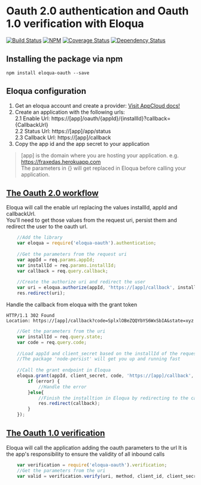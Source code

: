 # Oauth 2.0 authentication and Oauth 1.0 verification with Eloqua
[![Build Status](https://travis-ci.org/fraxedas/eloqua-oauth.svg)](https://travis-ci.org/fraxedas/eloqua-oauth)
[![NPM](https://nodei.co/npm/eloqua-oauth.png?mini=true)](https://npmjs.org/package/eloqua-oauth)
[![Coverage Status](https://coveralls.io/repos/fraxedas/eloqua-oauth/badge.svg?branch=master&service=github)](https://coveralls.io/github/fraxedas/eloqua-oauth?branch=master)
[![Dependency Status](https://david-dm.org/fraxedas/eloqua-oauth.svg)](https://david-dm.org/fraxedas/eloqua-oauth)

## Installing the package via npm
```
npm install eloqua-oauth --save
```

## Eloqua configuration
1. Get an eloqua account and create a provider: [Visit AppCloud docs!](http://docs.oracle.com/cloud/latest/marketingcs_gs/OMCAB/index.html#Developers/AppCloud/appcloud.htm%3FTocPath%3DAppCloud%2520Development%2520Framework%7C_____0)
2. Create an application with the following urls:  
  2.1 Enable Url: https://[app]/oauth/{appId}/{installId}?callback={CallbackUrl}  
  2.2 Status Url: https://[app]/app/status  
  2.3 Callback Url: https://[app]/callback  
3. Copy the app id and the app secret to your application  

>[app] is the domain where you are hosting your application. e.g. https://fraxedas.herokuapp.com  
>The parameters in {} will get replaced in Eloqua before calling your application.  

## [The Oauth 2.0 workflow](http://docs.oracle.com/cloud/latest/marketingcs_gs/OMCAB/index.html#Developers/GettingStarted/Authentication/authenticate-using-oauth.htm)
Eloqua will call the enable url replacing the values installId, appId and callbackUrl.  
You'll need to get those values from the request uri, persist them and redirect the user to the oauth url.  
```JavaScript
    //Add the library
    var eloqua = require('eloqua-oauth').authentication;
    
    //Get the parameters from the request uri
    var appId = req.params.appId;
    var installId = req.params.installId;
    var callback = req.query.callback;
    
    //Create the authorize uri and redirect the user
    var uri = eloqua.authorize(appId, 'https://[app]/callback', installId);
    res.redirect(uri);
```

Handle the callback from eloqua with the grant token  
```
HTTP/1.1 302 Found
Location: https://[app]/callback?code=SplxlOBeZQQYbYS6WxSbIA&state=xyz
```
```JavaScript
    //Get the parameters from the uri
    var installId = req.query.state;
    var code = req.query.code;
    
    //Load appId and client_secret based on the installId of the request
    //The package 'node-persist' will get you up and running fast
    
    //Call the grant endpoint in Eloqua       
    eloqua.grant(appId, client_secret, code, 'https://[app]/callback', function (error, body) {
        if (error) {
            //Handle the error
        }else{
			//Finish the installtion in Eloqua by redirecting to the callback in the previous step
            res.redirect(callback);
        }
    });
```

## [The Oauth 1.0 verification](http://docs.oracle.com/cloud/latest/marketingcs_gs/OMCAB/index.html#Developers/GettingStarted/Authentication/validating-a-call-signature.htm)
Eloqua will call the application adding the oauth parameters to the url
It is the app's responsibility to ensure the validity of all inbound calls 
```JavaScript
    var verification = require('eloqua-oauth').verification;
    //Get the parameters from the uri
    var valid = verification.verify(uri, method, client_id, client_secret);
```